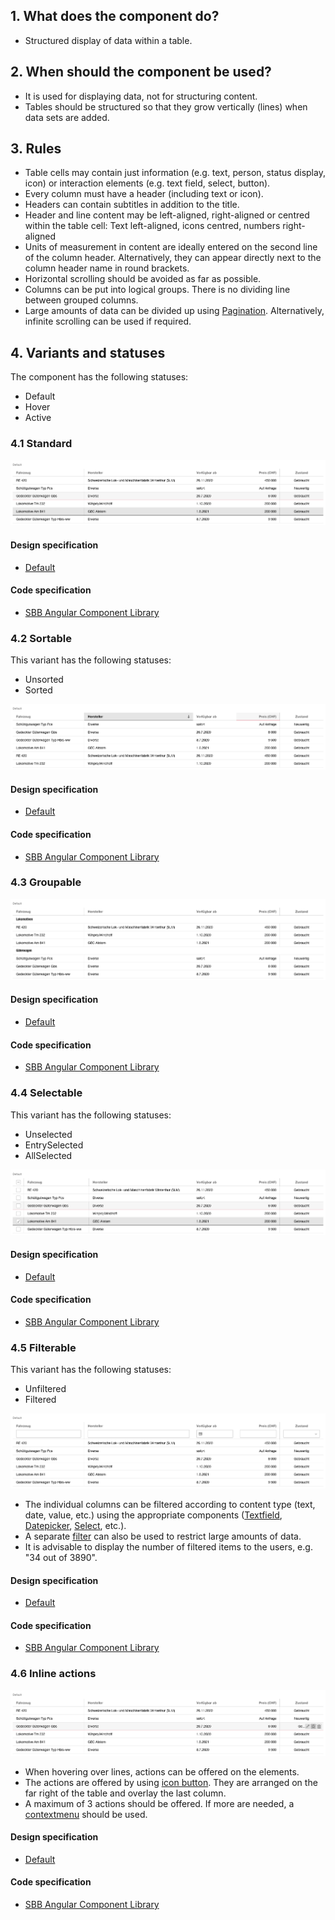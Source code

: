 ## 1. What does the component do?
* Structured display of data within a table.


## 2. When should the component be used? 
* It is used for displaying data, not for structuring content.
* Tables should be structured so that they grow vertically (lines) when data sets are added.


## 3. Rules
* Table cells may contain just information (e.g. text, person, status display, icon) or interaction elements (e.g. text field, select, button).
* Every column must have a header (including text or icon).
* Headers can contain subtitles in addition to the title.
* Header and line content may be left-aligned, right-aligned or centred within the table cell: Text left-aligned, icons centred, numbers right-aligned
* Units of measurement in content are ideally entered on the second line of the column header. Alternatively, they can appear directly next to the column header name in round brackets.
* Horizontal scrolling should be avoided as far as possible.
* Columns can be put into logical groups. There is no dividing line between grouped columns.
* Large amounts of data can be divided up using [Pagination](https://digital.sbb.ch/en/webapps/components/pagination). Alternatively, infinite scrolling can be used if required.

## 4. Variants and statuses
The component has the following statuses:
* Default
* Hover
* Active

### 4.1 Standard
![Image of the table component in the standard variant](https://raw.githubusercontent.com/sbb-design-systems/design-system-webapp-documentation/master/documentation/components/table/images/Table_Default.png 'class: image')

#### Design specification
* [Default](https://www.sketch.com/s/36ab4f9f-f7f8-436e-9d7e-0f2088e52e04/a/L0b3V3y#Inspector)

#### Code specification
* [SBB Angular Component Library](https://sbb-angular.app.sbb.ch/business/components/table)

### 4.2 Sortable
This variant has the following statuses:
* Unsorted
* Sorted

![Image of the table component in the variant sortable](https://raw.githubusercontent.com/sbb-design-systems/design-system-webapp-documentation/master/documentation/components/table/images/Table_Sortable.png 'class: image')

#### Design specification
* [Default](https://www.sketch.com/s/36ab4f9f-f7f8-436e-9d7e-0f2088e52e04/a/7yV3j3Y#Inspector)

#### Code specification
* [SBB Angular Component Library](https://sbb-angular.app.sbb.ch/business/components/table)

### 4.3 Groupable
![Image of the table component in the variant groupable](https://raw.githubusercontent.com/sbb-design-systems/design-system-webapp-documentation/master/documentation/components/table/images/Table_Groupable.png 'class: image')

#### Design specification
* [Default](https://www.sketch.com/s/36ab4f9f-f7f8-436e-9d7e-0f2088e52e04/a/ygLDjDq#Inspector)

#### Code specification
* [SBB Angular Component Library](https://sbb-angular.app.sbb.ch/business/components/table)

### 4.4 Selectable
This variant has the following statuses:
* Unselected
* EntrySelected
* AllSelected

![Image of the table component in the variant selectable](https://raw.githubusercontent.com/sbb-design-systems/design-system-webapp-documentation/master/documentation/components/table/images/Table_Selectable.png 'class: image')

#### Design specification
* [Default](https://www.sketch.com/s/36ab4f9f-f7f8-436e-9d7e-0f2088e52e04/a/9P53z3p#Inspector)

#### Code specification
* [SBB Angular Component Library](https://sbb-angular.app.sbb.ch/business/components/table)

### 4.5 Filterable
This variant has the following statuses:
* Unfiltered
* Filtered

![Image of the table component in the variant filterable](https://raw.githubusercontent.com/sbb-design-systems/design-system-webapp-documentation/master/documentation/components/table/images/Table_Filterable.png 'class: image')

* The individual columns can be filtered according to content type (text, date, value, etc.) using the appropriate components  ([Textfield](https://digital.sbb.ch/en/webapps/components/textfield), [Datepicker](https://digital.sbb.ch/en/webapps/components/datepicker), [Select](https://digital.sbb.ch/en/webapps/components/select), etc.).
* A separate [filter](https://digital.sbb.ch/en/webapps/modules/filter) can also be used to restrict large amounts of data.
* It is advisable to display the number of filtered items to the users, e.g. "34 out of 3890".

#### Design specification
* [Default](https://www.sketch.com/s/36ab4f9f-f7f8-436e-9d7e-0f2088e52e04/a/PGRjqjP#Inspector)

#### Code specification
* [SBB Angular Component Library](https://sbb-angular.app.sbb.ch/business/components/table)

### 4.6 Inline actions
![Image of the table component in the variant with inline actions](https://raw.githubusercontent.com/sbb-design-systems/design-system-webapp-documentation/master/documentation/components/table/images/Table_Actions.png 'class: image')

* When hovering over lines, actions can be offered on the elements.
* The actions are offered by using [icon button](https://digital.sbb.ch/en/webapps/components/button). They are arranged on the far right of the table and overlay the last column.
* A maximum of 3 actions should be offered. If more are needed, a [contextmenu](https://digital.sbb.ch/en/webapps/components/contextmenu) should be used.

#### Design specification
* [Default](https://www.sketch.com/s/36ab4f9f-f7f8-436e-9d7e-0f2088e52e04/a/g07K3Ka#Inspector)

#### Code specification
* [SBB Angular Component Library](https://sbb-angular.app.sbb.ch/business/components/table)
